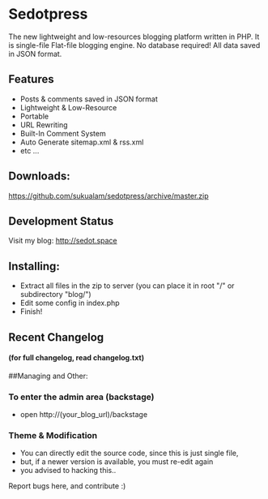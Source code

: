 # Sedotpress
The new lightweight and low-resources blogging platform written in PHP. It is single-file Flat-file blogging engine. No database required! All data saved in JSON format.

## Features
* Posts & comments saved in JSON format
* Lightweight & Low-Resource
* Portable
* URL Rewriting
* Built-In Comment System
* Auto Generate sitemap.xml & rss.xml
* etc ...

## Downloads:
https://github.com/sukualam/sedotpress/archive/master.zip

## Development Status
Visit my blog: http://sedot.space

## Installing:
* Extract all files in the zip to server (you can place it in root "/" or subdirectory "blog/")
* Edit some config in index.php
* Finish!

## Recent Changelog
#### (for full changelog, read changelog.txt)

##Managing and Other:

### To enter the admin area (backstage)
* open http://(your_blog_url)/backstage

### Theme & Modification
* You can directly edit the source code, since this is just single file,
* but, if a newer version is available, you must re-edit again
* you advised to hacking this..

Report bugs here, and contribute :)
